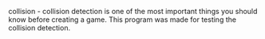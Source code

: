 
collision - collision detection is one of the most important things you should know before creating a game. This program was made for testing the collision detection.
